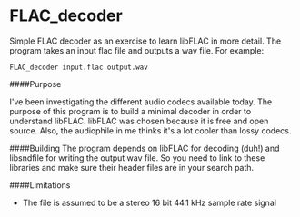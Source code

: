 FLAC_decoder
===========

Simple FLAC decoder as an exercise to learn libFLAC in more detail.
The program takes an input flac file and outputs a wav file.  For example:
```
FLAC_decoder input.flac output.wav
```

####Purpose

I've been investigating the different audio codecs available today.  The
purpose of this program is to build a minimal decoder in order to
understand libFLAC.  libFLAC was chosen because it is free and
open source.  Also, the audiophile in me thinks it's a lot cooler
than lossy codecs.

####Building
The program depends on libFLAC for decoding (duh!) and libsndfile for
writing the output wav file.  So you need to link to these libraries
and make sure their header files are in your search path.


####Limitations
* The file is assumed to be a stereo 16 bit 44.1 kHz sample rate signal
